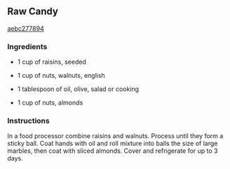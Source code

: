 ## Raw Candy

[aebc277894](http://allrecipes.com/recipe/raw-candy/)

### Ingredients

 - 1 cup of raisins, seeded

 - 1 cup of nuts, walnuts, english

 - 1 tablespoon of oil, olive, salad or cooking

 - 1 cup of nuts, almonds

### Instructions

In a food processor combine raisins and walnuts. Process until they form a sticky ball. Coat hands with oil and roll mixture into balls the size of large marbles, then coat with sliced almonds. Cover and refrigerate for up to 3 days.